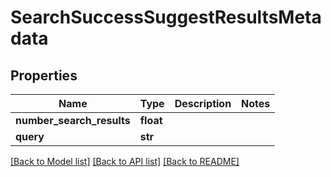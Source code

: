 # SearchSuccessSuggestResultsMetadata

## Properties
Name | Type | Description | Notes
------------ | ------------- | ------------- | -------------
**number_search_results** | **float** |  | 
**query** | **str** |  | 

[[Back to Model list]](../README.md#documentation-for-models) [[Back to API list]](../README.md#documentation-for-api-endpoints) [[Back to README]](../README.md)


